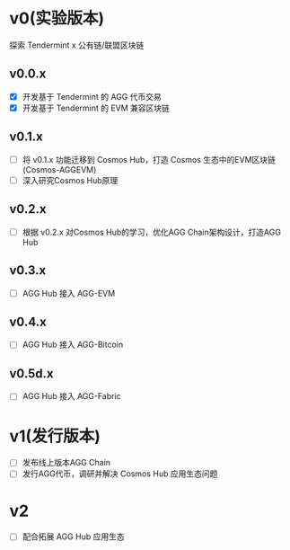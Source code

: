 # v0(实验版本)

探索 Tendermint x 公有链/联盟区块链


## v0.0.x

- [x] 开发基于 Tendermint 的 AGG 代币交易
- [x] 开发基于 Tendermint 的 EVM 兼容区块链

## v0.1.x

- [ ] 将 v0.1.x 功能迁移到 Cosmos Hub，打造 Cosmos 生态中的EVM区块链(Cosmos-AGGEVM)
- [ ] 深入研究Cosmos Hub原理

## v0.2.x

- [ ] 根据 v0.2.x 对Cosmos Hub的学习，优化AGG Chain架构设计，打造AGG Hub

## v0.3.x

- [ ] AGG Hub 接入 AGG-EVM

## v0.4.x

- [ ] AGG Hub 接入 AGG-Bitcoin

## v0.5d.x

- [ ] AGG Hub 接入 AGG-Fabric

# v1(发行版本)

- [ ] 发布线上版本AGG Chain
- [ ] 发行AGG代币，调研并解决 Cosmos Hub 应用生态问题

# v2

- [ ] 配合拓展 AGG Hub 应用生态